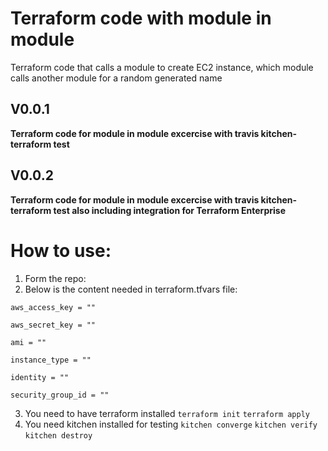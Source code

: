 # Terraform code with module in module

Terraform code that calls a module to create EC2 instance, which module calls another module for a random generated name

## V0.0.1
**Terraform code for module in module excercise with travis kitchen-terraform test**

## V0.0.2
**Terraform code for module in module excercise with travis kitchen-terraform test also including integration for Terraform Enterprise**

# How to use:
1. Form the repo: 
2. Below is the content needed in terraform.tfvars file:

```
aws_access_key = ""

aws_secret_key = ""

ami = ""

instance_type = ""

identity = ""

security_group_id = ""

```
3. You need to have terraform installed
`terraform init`
`terraform apply`
4. You need kitchen installed for testing
`kitchen converge`
`kitchen verify`
`kitchen destroy`
